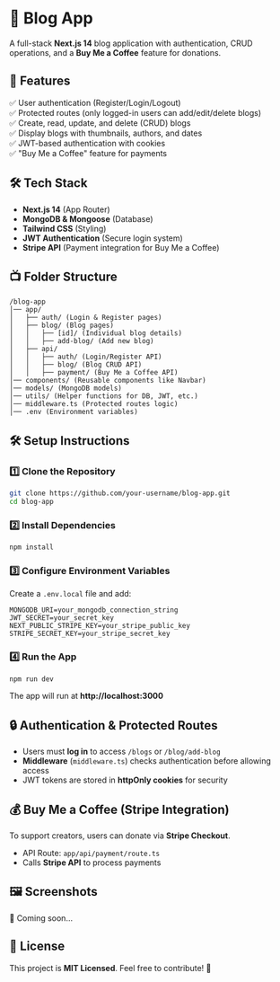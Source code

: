 # 📝 Blog App  

A full-stack **Next.js 14** blog application with authentication, CRUD operations, and a **Buy Me a Coffee** feature for donations.  

## 🚀 Features  

✅ User authentication (Register/Login/Logout)  
✅ Protected routes (only logged-in users can add/edit/delete blogs)  
✅ Create, read, update, and delete (CRUD) blogs  
✅ Display blogs with thumbnails, authors, and dates  
✅ JWT-based authentication with cookies  
✅ "Buy Me a Coffee" feature for payments  

## 🛠 Tech Stack  

- **Next.js 14** (App Router)  
- **MongoDB & Mongoose** (Database)  
- **Tailwind CSS** (Styling)  
- **JWT Authentication** (Secure login system)  
- **Stripe API** (Payment integration for Buy Me a Coffee)  

## 📺 Folder Structure  

```
/blog-app
│── app/
│   ├── auth/ (Login & Register pages)
│   ├── blog/ (Blog pages)
│   │   ├── [id]/ (Individual blog details)
│   │   ├── add-blog/ (Add new blog)
│   ├── api/
│   │   ├── auth/ (Login/Register API)
│   │   ├── blog/ (Blog CRUD API)
│   │   ├── payment/ (Buy Me a Coffee API)
│── components/ (Reusable components like Navbar)
│── models/ (MongoDB models)
│── utils/ (Helper functions for DB, JWT, etc.)
│── middleware.ts (Protected routes logic)
│── .env (Environment variables)
```

## 🛠 Setup Instructions  

### 1️⃣ Clone the Repository  
```bash
git clone https://github.com/your-username/blog-app.git
cd blog-app
```

### 2️⃣ Install Dependencies  
```bash
npm install
```

### 3️⃣ Configure Environment Variables  
Create a `.env.local` file and add:  
```
MONGODB_URI=your_mongodb_connection_string
JWT_SECRET=your_secret_key
NEXT_PUBLIC_STRIPE_KEY=your_stripe_public_key
STRIPE_SECRET_KEY=your_stripe_secret_key
```

### 4️⃣ Run the App  
```bash
npm run dev
```
The app will run at **http://localhost:3000**  

## 🔒 Authentication & Protected Routes  

- Users must **log in** to access `/blogs` or `/blog/add-blog`  
- **Middleware** (`middleware.ts`) checks authentication before allowing access  
- JWT tokens are stored in **httpOnly cookies** for security  

## 💰 Buy Me a Coffee (Stripe Integration)  

To support creators, users can donate via **Stripe Checkout**.  
- API Route: `app/api/payment/route.ts`  
- Calls **Stripe API** to process payments  

## 🖼 Screenshots  

🎨 Coming soon...  

## 🐝 License  

This project is **MIT Licensed**. Feel free to contribute! 🚀  

